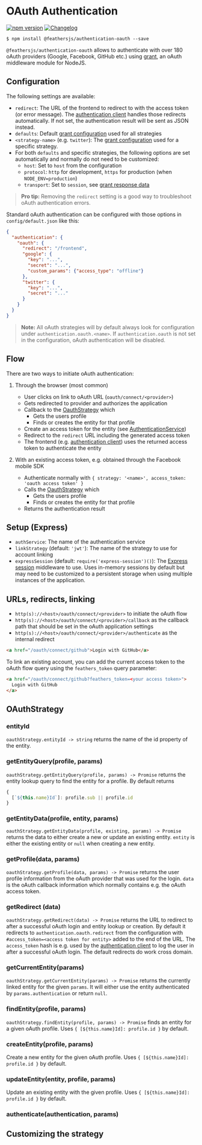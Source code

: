 # OAuth Authentication

[![npm version](https://img.shields.io/npm/v/@feathersjs/authentication-oauth.svg?style=flat-square)](https://www.npmjs.com/package/@feathersjs/authentication-oauth)
[![Changelog](https://img.shields.io/badge/changelog-.md-blue.svg?style=flat-square)](https://github.com/feathersjs/feathers/blob/master/packages/authentication-oauth/CHANGELOG.md)

```
$ npm install @feathersjs/authentication-oauth --save
```

`@feathersjs/authentication-oauth` allows to authenticate with over 180 oAuth providers (Google, Facebook, GitHub etc.) using [grant](https://github.com/simov/grant), an oAuth middleware module for NodeJS.

## Configuration

The following settings are available:

- `redirect`: The URL of the frontend to redirect to with the access token (or error message). The [authentication client](./client.md) handles those redirects automatically. If not set, the authentication result will be sent as JSON instead.
- `defaults`: Default [grant configuration](https://github.com/simov/grant#configuration) used for all strategies
- `<strategy-name>` (e.g. `twitter`): The [grant configuration](https://github.com/simov/grant#configuration) used for a specific strategy.
- For both `defaults` and specific strategies, the following options are set automatically and normally do not need to be customized:
  - `host`: Set to `host` from the configuration
  - `protocol`: `http` for development, `https` for production (when `NODE_ENV=production`)
  - `transport`: Set to `session`, see [grant response data](https://github.com/simov/grant#response-data)

> __Pro tip:__ Removing the `redirect` setting is a good way to troubleshoot oAuth authentication errors.

Standard oAuth authentication can be configured with those options in `config/default.json` like this:

```json
{
  "authentication": {
    "oauth": {
      "redirect": "/frontend",
      "google": {
        "key": "...",
        "secret": "...",
        "custom_params": {"access_type": "offline"}
      },
      "twitter": {
        "key": "...",
        "secret": "..."
      }
    }
  }
}
```

> __Note:__ All oAuth strategies will by default always look for configuration under `authentication.oauth.<name>`. If `authentication.oauth` is not set in the configuration, oAuth authentication will be disabled.

## Flow

There are two ways to initiate oAuth authentication:

1) Through the browser (most common)
    - User clicks on link to oAuth URL (`oauth/connect/<provider>`)
    - Gets redirected to provider and authorizes the application
    - Callback to the [OauthStrategy](#oauthstrategy) which
        - Gets the users profile
        - Finds or creates the entity for that profile
    - Create an access token for the entity (see [AuthenticationService](./service.md))
    - Redirect to the `redirect` URL including the generated access token
    - The frontend (e.g. [authentication client](./client.md)) uses the returned access token to authenticate the entity

2) With an existing access token, e.g. obtained through the Facebook mobile SDK
    - Authenticate normally with `{ strategy: '<name>', access_token: 'oauth access token' }`
    - Calls the [OauthStrategy](#oauthstrategy) which
        - Gets the users profile
        - Finds or creates the entity for that profile
    - Returns the authentication result


## Setup (Express)

- `authService`: The name of the authentication service
- `linkStrategy` (default: `'jwt'`): The name of the strategy to use for account linking
- `expressSession` (default: `require('express-session')()`): The [Express session](https://github.com/expressjs/session) middleware to use. Uses in-memory sessions by default but may need to be customized to a persistent storage when using multiple instances of the application.

## URLs, redirects, linking

- `http(s)://<host>/oauth/connect/<provider>` to initiate the oAuth flow
- `http(s)://<host>/oauth/connect/<provider>/callback` as the callback path that should be set in the oAuth application settings
- `http(s)://<host>/oauth/connect/<provider>/authenticate` as the internal redirect

```html
<a href="/oauth/connect/github">Login with GitHub</a>
```

To link an existing account, you can add the current access token to the oAuth flow query using the `feathers_token` query parameter:

```html
<a href="/oauth/connect/github?feathers_token=<your access token>">
  Login with GitHub
</a>
```

## OAuthStrategy

### entityId

`oauthStrategy.entityId -> string` returns the name of the id property of the entity.

### getEntityQuery(profile, params)

`oauthStrategy.getEntityQuery(profile, params) -> Promise` returns the entity lookup query to find the entity for a profile. By default returns

```js
{
  [`${this.name}Id`]: profile.sub || profile.id
}
```

### getEntityData(profile, entity, params)

`oauthStrategy.getEntityData(profile, existing, params) -> Promise`  returns the data to either create a new or update an existing entity. `entity` is either the existing entity or `null` when creating a new entity.

### getProfile(data, params)

`oauthStrategy.getProfile(data, params) -> Promise` returns the user profile information from the oAuth provider that was used for the login. `data` is the oAuth callback information which normally contains e.g. the oAuth access token.

### getRedirect (data)

`oauthStrategy.getRedirect(data) -> Promise` returns the URL to redirect to after a successful oAuth login and entity lookup or creation. By default it redirects to `authentication.oauth.redirect` from the configuration with `#access_token=<access token for entity>` added to the end of the URL. The `access_token` hash is e.g. used by the [authentication client](./client.md) to log the user in after a successful oAuth login. The default redirects do work cross domain.

### getCurrentEntity(params)

`oauthStrategy.getCurrentEntity(params) -> Promise` returns the currently linked entity for the given `params`. It will either use the entity authenticated by `params.authentication` or return `null`.

### findEntity(profile, params)

`oauthStrategy.findEntity(profile, params) -> Promise` finds an entity for a given oAuth profile. Uses `{ [${this.name}Id]: profile.id }` by default.

### createEntity(profile, params)

Create a new entity for the given oAuth profile. Uses `{ [${this.name}Id]: profile.id }` by default.

### updateEntity(entity, profile, params)

Update an existing entity with the given profile. Uses `{ [${this.name}Id]: profile.id }` by default.

### authenticate(authentication, params)

## Customizing the strategy
